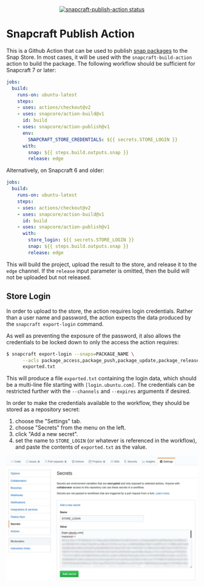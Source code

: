 <p align="center">
  <a href="https://github.com/snapcore/action-publish/actions"><img alt="snapcraft-publish-action status" src="https://github.com/snapcore/action-publish/workflows/build-test/badge.svg"></a>
</p>

# Snapcraft Publish Action

This is a Github Action that can be used to publish [snap
packages](https://snapcraft.io) to the Snap Store.  In most cases, it
will be used with the `snapcraft-build-action` action to build the
package.  The following workflow should be sufficient for Snapcraft 7 or later:

```yaml
jobs:
  build:
    runs-on: ubuntu-latest
    steps:
    - uses: actions/checkout@v2
    - uses: snapcore/action-build@v1
      id: build
    - uses: snapcore/action-publish@v1
      env:
        SNAPCRAFT_STORE_CREDENTIALS: ${{ secrets.STORE_LOGIN }}
      with:
        snap: ${{ steps.build.outputs.snap }}
        release: edge
```

Alternatively, on Snapcraft 6 and older:
```yaml
jobs:
  build:
    runs-on: ubuntu-latest
    steps:
    - uses: actions/checkout@v2
    - uses: snapcore/action-build@v1
      id: build
    - uses: snapcore/action-publish@v1
      with:
        store_login: ${{ secrets.STORE_LOGIN }}
        snap: ${{ steps.build.outputs.snap }}
        release: edge
```

This will build the project, upload the result to the store, and
release it to the `edge` channel.  If the `release` input parameter is
omitted, then the build will not be uploaded but not released.


## Store Login

In order to upload to the store, the action requires login
credentials.  Rather than a user name and password, the action expects
the data produced by the `snapcraft export-login` command.

As well as preventing the exposure of the password, it also allows the
credentials to be locked down to only the access the action requires:

```sh
$ snapcraft export-login --snaps=PACKAGE_NAME \
      --acls package_access,package_push,package_update,package_release \
      exported.txt
```

This will produce a file `exported.txt` containing the login data,
which should be a multi-line file starting with `[login.ubuntu.com]`.
The credentials can be restricted further with the `--channels` and
`--expires` arguments if desired.

In order to make the credentials available to the workflow, they
should be stored as a repository secret:

1. choose the "Settings" tab.
2. choose "Secrets" from the menu on the left.
3. click "Add a new secret".
4. set the name to `STORE_LOGIN` (or whatever is referenced in the workflow), and paste the contents of `exported.txt` as the value.

![Screenshot depicting secrets configuration](add-secret.jpg)
